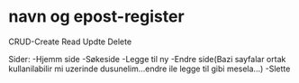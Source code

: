 # navn og epost-register

CRUD-Create Read Updte Delete

Sider:
-Hjemm side
-Søkeside
-Legge til ny
-Endre side(Bazi sayfalar ortak kullanilabilir mi uzerinde dusunelim...endre ile legge til gibi mesela...)
-Slette
